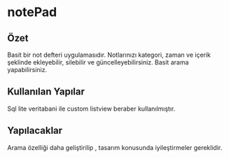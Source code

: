 # notePad
##  Özet
Basit bir not defteri uygulamasıdır. Notlarınızı kategori, zaman ve içerik şeklinde ekleyebilir, silebilir ve güncelleyebilirsiniz. Basit arama yapabilirsiniz.

##  Kullanılan Yapılar

Sql lite veritabani ile custom listview beraber kullanılmıştır.

##  Yapılacaklar

Arama özelliği daha geliştirilip , tasarım konusunda iyileştirmeler gereklidir.



